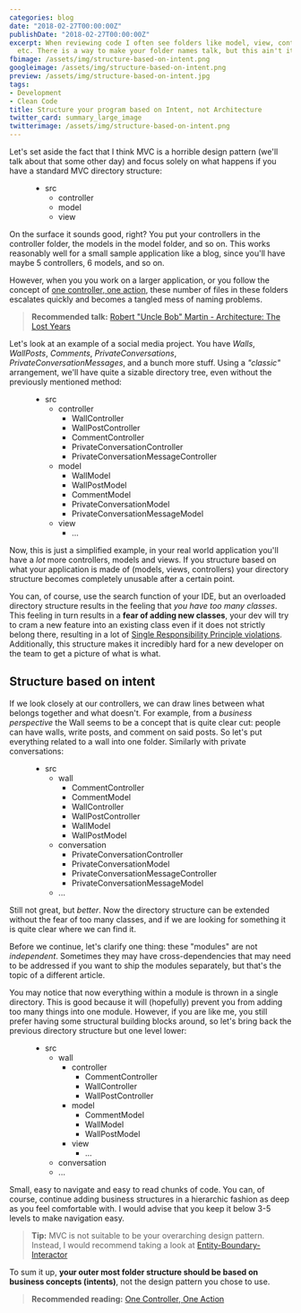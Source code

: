 ```yaml
---
categories: blog
date: "2018-02-27T00:00:00Z"
publishDate: "2018-02-27T00:00:00Z"
excerpt: When reviewing code I often see folders like model, view, controller, form,
  etc. There is a way to make your folder names talk, but this ain't it.
fbimage: /assets/img/structure-based-on-intent.png
googleimage: /assets/img/structure-based-on-intent.png
preview: /assets/img/structure-based-on-intent.jpg
tags:
- Development
- Clean Code
title: Structure your program based on Intent, not Architecture
twitter_card: summary_large_image
twitterimage: /assets/img/structure-based-on-intent.png
---
```


Let's set aside the fact that I think MVC is a horrible design pattern (we'll talk about that some other day) and focus
solely on what happens if you have a standard MVC directory structure:

<figure>
<ul class="tree">
  <li class="tree__item tree__item--folder">
    src
    <ul class="tree__subtree">
      <li class="tree__item tree__item--folder">controller</li>
      <li class="tree__item tree__item--folder">model</li>
      <li class="tree__item tree__item--folder">view</li>
    </ul>
  </li>
</ul>
</figure>
  
On the surface it sounds good, right? You put your controllers in the controller folder, the models in the model folder,
and so on. This works reasonably well for a small sample application like a blog, since you'll have maybe 5 controllers,
6 models, and so on.

However, when you you work on a larger application, or you follow the concept of
[one controller, one action](/blog/one-controller-one-action), these number of files in these folders escalates quickly
and becomes a tangled mess of naming problems.

> **Recommended talk:** [Robert "Uncle Bob" Martin - Architecture: The Lost Years](https://www.youtube.com/watch?v=HhNIttd87xs)

Let's look at an example of a social media project. You have *Walls*, *WallPosts*, *Comments*, *PrivateConversations*, 
*PrivateConversationMessages*, and a bunch more stuff. Using a *"classic"* arrangement, we'll have quite a sizable
directory tree, even without the previously mentioned method:

<figure>
<ul class="tree">
  <li class="tree__item tree__item--folder">
    src
    <ul class="tree__subtree">
      <li class="tree__item tree__item--folder">
        controller
        <ul class="tree__subtree">
          <li class="tree__item tree__item--file">
            WallController
          </li>
          <li class="tree__item tree__item--file">
            WallPostController
          </li>
          <li class="tree__item tree__item--file">
            CommentController
          </li>
          <li class="tree__item tree__item--file">
            PrivateConversationController
          </li>
          <li class="tree__item tree__item--file">
            PrivateConversationMessageController
          </li>
        </ul>
      </li>
      <li class="tree__item tree__item--folder">
        model
        <ul class="tree__subtree">
          <li class="tree__item tree__item--file">
            WallModel
          </li>
          <li class="tree__item tree__item--file">
            WallPostModel
          </li>
          <li class="tree__item tree__item--file">
            CommentModel
          </li>
          <li class="tree__item tree__item--file">
            PrivateConversationModel
          </li>
          <li class="tree__item tree__item--file">
            PrivateConversationMessageModel
          </li>
        </ul>
      </li>
      <li class="tree__item tree__item--folder">
        view
        <ul class="tree__subtree">
          <li class="tree__item tree__item--file">
            ...
          </li>
        </ul>
      </li>
    </ul>
  </li>
</ul>
</figure>

Now, this is just a simplified example, in your real world application you'll have a *lot* more controllers, models
and views. If you structure based on what your application is made of (models, views, controllers) your directory
structure becomes completely unusable after a certain point.

You can, of course, use the search function of your IDE, but an overloaded directory structure results in the feeling
that *you have too many classes*. This feeling in turn results in a **fear of adding new classes**, your dev will try to
cram a new feature into an existing class even if it does not strictly belong there, resulting in a lot of [Single
Responsibility Principle violations](/blog/clean-code-responsibilities). Additionally, this structure makes it
incredibly hard for a new developer on the team to get a picture of what is what.

## Structure based on intent

If we look closely at our controllers, we can draw lines between what belongs together and what doesn't. For example,
from a *business perspective* the Wall seems to be a concept that is quite clear cut: people can have walls, write
posts, and comment on said posts. So let's put everything related to a wall into one folder. Similarly with private
conversations:

<figure>
<ul class="tree">
  <li class="tree__item tree__item--folder">
    src
    <ul class="tree__subtree">
      <li class="tree__item tree__item--folder">
        wall
        <ul class="tree__subtree">
          <li class="tree__item tree__item--file">
            CommentController
          </li>
          <li class="tree__item tree__item--file">
            CommentModel
          </li>
          <li class="tree__item tree__item--file">
            WallController
          </li>
          <li class="tree__item tree__item--file">
            WallPostController
          </li>
          <li class="tree__item tree__item--file">
            WallModel
          </li>
          <li class="tree__item tree__item--file">
            WallPostModel
          </li>
        </ul>
      </li>
      <li class="tree__item tree__item--folder">
        conversation
        <ul class="tree__subtree">
          <li class="tree__item tree__item--file">
            PrivateConversationController
          </li>
          <li class="tree__item tree__item--file">
            PrivateConversationModel
          </li>
          <li class="tree__item tree__item--file">
            PrivateConversationMessageController
          </li>
          <li class="tree__item tree__item--file">
            PrivateConversationMessageModel
          </li>
        </ul>
      </li>
      <li class="tree__item tree__item--folder">
        ...
      </li>
    </ul>
  </li>
</ul>
</figure>

Still not great, but *better*. Now the directory structure can be extended without the fear of too many classes, and if
we are looking for something it is quite clear where we can find it.

Before we continue, let's clarify one thing: these "modules" are not *independent*. Sometimes they may have 
cross-dependencies that may need to be addressed if you want to ship the modules separately, but that's the topic of a
different article.

You may notice that now everything within a module is thrown in a single directory. This is good because it will
(hopefully) prevent you from adding too many things into one module. However, if you are like me, you still prefer
having some structural building blocks around, so let's bring back the previous directory structure but one level lower:

<figure>
<ul class="tree">
  <li class="tree__item tree__item--folder">
    src
    <ul class="tree__subtree">
      <li class="tree__item tree__item--folder">
        wall
        <ul class="tree__subtree">
          <li class="tree__item tree__item--folder">
            controller
            <ul class="tree__subtree">
              <li class="tree__item tree__item--file">
                CommentController
              </li>
              <li class="tree__item tree__item--file">
                WallController
              </li>
              <li class="tree__item tree__item--file">
                WallPostController
              </li>
            </ul>
          </li>
          <li class="tree__item tree__item--folder">
            model
            <ul class="tree__subtree">
              <li class="tree__item tree__item--file">
                CommentModel
              </li>
              <li class="tree__item tree__item--file">
                WallModel
              </li>
              <li class="tree__item tree__item--file">
                WallPostModel
              </li>
            </ul>
          </li>
          <li class="tree__item tree__item--folder">
            view
            <ul class="tree__subtree">
              <li class="tree__item tree__item--file">
                ...
              </li>
            </ul>
          </li>
        </ul>
      </li>
      <li class="tree__item tree__item--folder">
        conversation
        <li class="tree__item tree__item--folder">
          ...
        </li>
      </li>
    </ul>
  </li>
</ul>
</figure>

Small, easy to navigate and easy to read chunks of code. You can, of course, continue adding business structures in
a hierarchic fashion as deep as you feel comfortable with. I would advise that you keep it below 3-5 levels to make
navigation easy.

> **Tip:** MVC is not suitable to be your overarching design pattern. Instead, I would recommend taking a look at
> [Entity-Boundary-Interactor](http://ebi.readthedocs.io/en/latest/)

To sum it up, **your outer most folder structure should be based on business concepts (intents)**, not the design pattern
you chose to use.

> **Recommended reading:** [One Controller, One Action](/blog/one-controller-one-action)
